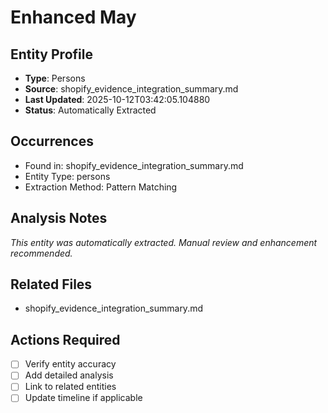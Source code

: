 # Enhanced May

## Entity Profile
- **Type**: Persons
- **Source**: shopify_evidence_integration_summary.md
- **Last Updated**: 2025-10-12T03:42:05.104880
- **Status**: Automatically Extracted

## Occurrences
- Found in: shopify_evidence_integration_summary.md
- Entity Type: persons
- Extraction Method: Pattern Matching

## Analysis Notes
*This entity was automatically extracted. Manual review and enhancement recommended.*

## Related Files
- shopify_evidence_integration_summary.md

## Actions Required
- [ ] Verify entity accuracy
- [ ] Add detailed analysis
- [ ] Link to related entities
- [ ] Update timeline if applicable
